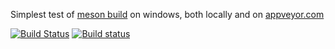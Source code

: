 Simplest test of [meson build](https://github.com/mesonbuild/meson) on windows, both locally and on [appveyor.com](https://ci.appveyor.com)

[![Build Status](https://travis-ci.org/msink/hello-c.svg?branch=master)](https://travis-ci.org/msink/hello-c)
[![Build status](https://ci.appveyor.com/api/projects/status/l2r395ew7rv55u7x?svg=true)](https://ci.appveyor.com/project/msink/hello-c)
